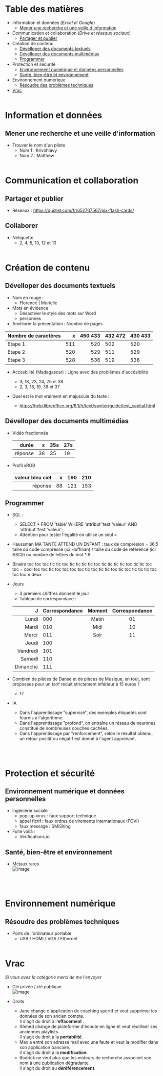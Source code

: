 # Table des matières
* Information et données (*Excel et Google*)
    - [Mener une recherche et une veille d'information](./pix.md#mener-une-recherche-et-une-veille-dinformation)
* Communication et collaboration (*Drive et réseaux sociaux*)
    - [Partager et publier](./pix.md#Partager-et-publier)
* Création de contenu 
    - [Dévelloper des documents textuels](./pix.md#Dévelloper-des-documents-textuels)
    - [Dévelloper des documents multimédias](./pix.md#Dévelloper-des-documents-multimédias)
    - [Programmer](./pix.md#Programmer)
* Protection et sécurité
    - [Environnement numérique et données personnelles](./pix.md#Environnement-numérique-et-données-personnelles)
    - [Santé, bien-être et environnement](./pix.md#Santé,-bien-être-et-environnement
)
* Environnement numérique
    - [Résoudre des problèmes techniques](./pix.md#Résoudre-des-problèmes-techniques)
* [Vrac](./pix.md#vrac) 
<br></br>

# Information et données

## Mener une recherche et une veille d'information
* Trouver le nom d'un pilote
    - Nom 1 : Krivohlavy 
    - Nom 2 : Matthew
<br></br>

# Communication et collaboration
## Partager et publier
* Réseaux : https://quizlet.com/fr/652707567/pix-flash-cards/
## Collaborer
* Netiquette
    - 2, 4, 5, 10, 12 et 13
<br></br>

# Création de contenu 
## Dévelloper des documents textuels
* Nom en rouge :  
    - Florence |  Murielle 
* Mots en évidence
    - Désactiver le style des mots sur Word
    - personnes
* Améliorer la présentation : Nombre de pages

|Nombre de caractères|x       | 450 433 | 432 472 |430 433|  
|--------------------|-------:|--------:|---------|-------|
|Etape 1             |  511   |  520    |502      |520    |
|Etape 2             |  520   |  529    |511      |529    |
|Etape 3             |  528   |  536    |519      |536    |

* Accesbilité (Madagascar)  : Ligne avec des problèmes d'accésibilité
    - 3, 18, 23, 24, 25 et 36  
    - 2, 3, 18, 19, 36 et 37

* Quel est le mot vraiment en majuscule du texte :
    - https://help.libreoffice.org/6.1/fr/text/swriter/guide/text_capital.html

## Dévelloper des documents multimédias
* Vidéo fractionnée   

    |durée   | x  | 35s | 27s |
    |-------:|---:|-----|-----|
    | réponse| 38 |  35 | 19  |
* Profil sRGB

    |valeur bleu ciel   | x  | 190 | 210 |
    |------------------:|---:|-----|-----|
    | réponse           | 88 | 121 | 153 |


## Programmer 

* SQL :  
    - SELECT * FROM 'table' WHERE 'attribut''test''valeur' AND 'attribut''test''valeur';  
    - Attention pour tester l'égalité on utilise un seul = 

* Haussman
MA TANTE ATTEND UN ENFANT : taux de comprésion = 36,5
taille du code compressé (ici Huffman) / taille du code de référence (ici ASCII) ou nombre de lettres du mot * 8.

* Binaire 
toc toc toc tic tic toc tic tic tic tic toc tic tic tic tic toc tic tic toc toc = cool
toc toc tic toc toc toc toc tic toc tic tic toc tic toc tic tic tic toc toc toc = deux

* Jours 
    - 3 premiers chiffres donnent le jour
    - Tableau de correspondace :

    | J          | Correspondance             | Moment               | Correspondance       |        
    |-----------:|----------------------------|:--------------------:|:--------------------:|
    |  Lundi     |   000                      |  Matin               |  01                  |
    |  Mardi     |   010                      |  Midi                |  10                  |
    |  Mercr     |   011                      |  Soir                |  11                  |
    |  Jeudi     |   100                      |                      |                      |
    |  Vendredi  |   101                      |                      |                      |
    |  Samedi    |   110                      |                      |                      |
    |  Dimanche  |   111                      |                      |                      |

* Combien de pièces de Danse et de pièces de Musique, en tout, sont proposées pour un tarif réduit strictement inférieur à 15 euros ?
    - 17
* IA
    - Dans l'apprentissage "supervisé", des exemples étiquetés sont fournis à l'algorithme.  
    - Dans l'apprentissage "profond", on entraîne un réseau de neurones constitué de nombreuses couches cachées.  
    - Dans l'apprentissage par "renforcement", selon le résultat obtenu, un retour positif ou négatif est donné à l'agent apprenant.  

<br></br>

# Protection et sécurité
## Environnement numérique et données personnelles
* ingénierie sociale
    - pop-up virus : faux support technique
    - appel fictif : faux ordres de virements internationaux (FOVI)
    - faux message : SMiShing
* Fuite voilà : 
    - Verifications.io
## Santé, bien-être et environnement
* Métaux rares  
![image](https://user-images.githubusercontent.com/106614142/183293919-baf40b76-9ab9-4eaa-9e59-99289117360f.png)

<br></br>

# Environnement numérique
## Résoudre des problèmes techniques
* Ports de l'ordinateur portable
    - USB / HDMI / VGA / Ethernet
<br></br>

# Vrac
*Si vous avez la catégorie merci de me l'envoyer*

* Clé privée / clé publique  
![image](https://user-images.githubusercontent.com/106614142/183280993-babff5b7-8fde-4d07-b27a-49935dad582f.png)

* Droits  
    - Jane change d'application de coaching sportif et veut supprimer les données de son ancien compte.  
    Il s'agit du droit à l'**effacement** .  
    - Ahmed change de plateforme d'écoute en ligne et veut réutiliser ses anciennes playlists.  
    Il s'agit du droit à la **portabilité**.  
    - Max a entré son adresse mail avec une faute et veut la modifier dans son application bancaire.  
    Il s'agit du droit à la **modification**.  
    - Rodrick ne veut plus que les moteurs de recherche associent son nom à une publication dégradante.  
    Il s'agit du droit au **déréférencement**.  

